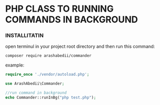 # PHP CLASS TO RUNNING COMMANDS IN BACKGROUND

### INSTALLITATIN

open terminul in your project root directory and then run this command:

```
composer require arashabedii/commander
```

example:

```PHP
require_once './vendor/autoload.php';

use ArashAbedii\Commander;

//run command in background
echo Commander::runInBg("php test.php");
```
